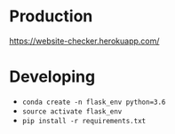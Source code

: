 # Production
https://website-checker.herokuapp.com/

# Developing
- `conda create -n flask_env python=3.6`
- `source activate flask_env`
- `pip install -r requirements.txt`

